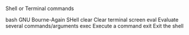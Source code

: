 Shell or Terminal commands

bash GNU Bourne-Again SHell
clear Clear terminal screen
eval Evaluate several commands/arguments
exec Execute a command
exit Exit the shell
